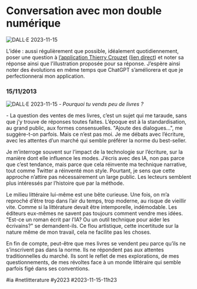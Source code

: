 # Conversation avec mon double numérique

![DALL·E 2023-11-15](_i/DALL·E-2023-11-15.png)

L’idée : aussi régulièrement que possible, idéalement quotidiennement, poser une question à [l’application Thierry Crouzet](simmortaliser-ou-simmoler-avec-chatgpt.md) ([lien direct](https://chat.openai.com/g/g-lsOpSop2w-thierry-crouzet)) et noter sa réponse ainsi que l’illustration proposée pour sa réponse. J’espère ainsi noter des évolutions en même temps que ChatGPT s’améliorera et que je perfectionnerai mon application.

### 15/11/2013

![DALL·E 2023-11-15](_i/DALL·E-2023-11-15.png)
*- Pourquoi tu vends peu de livres ?*

- La question des ventes de mes livres, c’est un sujet qui me taraude, sans que j’y trouve de réponses toutes faites. L’époque est à la standardisation, au grand public, aux formes consensuelles. "Ajoute des dialogues…", me suggère-t-on parfois. Mais ce n’est pas moi. Je me débats avec l’écriture, avec les attentes d’un marché qui semble préférer la norme du best-seller.

Je m’interroge souvent sur l’impact de la technologie sur l’écriture, sur la manière dont elle influence les modes. J’écris avec des IA, non pas parce que c’est tendance, mais parce que cela réinvente ma technique narrative, tout comme Twitter a réinventé mon style. Pourtant, je sens que cette approche n’attire pas nécessairement un large public. Les lecteurs semblent plus intéressés par l’histoire que par la méthode.

Le milieu littéraire lui-même est une bête curieuse. Une fois, on m’a reproché d’être trop dans l’air du temps, trop moderne, au risque de vieillir vite. Comme si la littérature devait être intemporelle, indémodable. Les éditeurs eux-mêmes ne savent pas toujours comment vendre mes idées. "Est-ce un roman écrit par l’IA? Ou un outil technique pour aider les écrivains?" se demandent-ils. Ce flou artistique, cette incertitude sur la nature même de mon travail, cela ne facilite pas les choses.

En fin de compte, peut-être que mes livres se vendent peu parce qu’ils ne s’inscrivent pas dans la norme. Ils ne répondent pas aux attentes traditionnelles du marché. Ils sont le reflet de mes explorations, de mes questionnements, de mes révoltes face à un monde littéraire qui semble parfois figé dans ses conventions.

#ia #netlitterature #y2023 #2023-11-15-11h23
